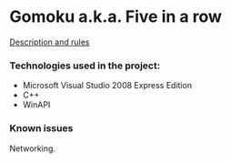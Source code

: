 # Gomoku a.k.a. Five in a row

[Description and rules](https://en.wikipedia.org/wiki/Gomoku)

### Technologies used in the project:
* Microsoft Visual Studio 2008 Express Edition
* C++
* WinAPI

### Known issues
Networking.
